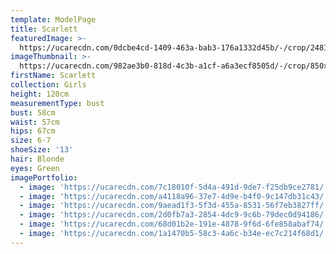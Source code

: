 ```yaml
---
template: ModelPage
title: Scarlett
featuredImage: >-
  https://ucarecdn.com/0dcbe4cd-1409-463a-bab3-176a1332d45b/-/crop/2481x1078/0,0/-/preview/
imageThumbnail: >-
  https://ucarecdn.com/982ae3b0-818d-4c3b-a1cf-a6a3ecf8505d/-/crop/850x1148/3,0/-/preview/
firstName: Scarlett
collection: Girls
height: 120cm
measurementType: bust
bust: 58cm
waist: 57cm
hips: 67cm
size: 6-7
shoeSize: '13'
hair: Blonde
eyes: Green
imagePortfolio:
  - image: 'https://ucarecdn.com/7c18010f-5d4a-491d-9de7-f25db9ce2781/'
  - image: 'https://ucarecdn.com/a4118a96-37e7-4d9e-b4f0-9c147db31c43/'
  - image: 'https://ucarecdn.com/9aead1f3-5f3d-455a-8531-56f7eb3827ff/'
  - image: 'https://ucarecdn.com/2d0fb7a3-2854-4dc9-9c6b-79dec0d94186/'
  - image: 'https://ucarecdn.com/68d01b2e-191e-4878-9f6d-6fe858abaf74/'
  - image: 'https://ucarecdn.com/1a1470b5-58c3-4a6c-b34e-ec7c214f68d1/'
---
```



